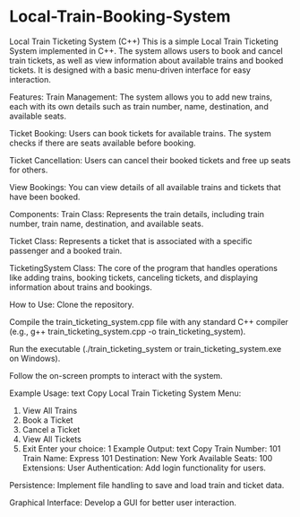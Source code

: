 # Local-Train-Booking-System
Local Train Ticketing System (C++)
This is a simple Local Train Ticketing System implemented in C++. The system allows users to book and cancel train tickets, as well as view information about available trains and booked tickets. It is designed with a basic menu-driven interface for easy interaction.

Features:
Train Management: The system allows you to add new trains, each with its own details such as train number, name, destination, and available seats.

Ticket Booking: Users can book tickets for available trains. The system checks if there are seats available before booking.

Ticket Cancellation: Users can cancel their booked tickets and free up seats for others.

View Bookings: You can view details of all available trains and tickets that have been booked.

Components:
Train Class: Represents the train details, including train number, train name, destination, and available seats.

Ticket Class: Represents a ticket that is associated with a specific passenger and a booked train.

TicketingSystem Class: The core of the program that handles operations like adding trains, booking tickets, canceling tickets, and displaying information about trains and bookings.

How to Use:
Clone the repository.

Compile the train_ticketing_system.cpp file with any standard C++ compiler (e.g., g++ train_ticketing_system.cpp -o train_ticketing_system).

Run the executable (./train_ticketing_system or train_ticketing_system.exe on Windows).

Follow the on-screen prompts to interact with the system.

Example Usage:
text
Copy
Local Train Ticketing System Menu:
1. View All Trains
2. Book a Ticket
3. Cancel a Ticket
4. View All Tickets
5. Exit
Enter your choice: 1
Example Output:
text
Copy
Train Number: 101
Train Name: Express 101
Destination: New York
Available Seats: 100
Extensions:
User Authentication: Add login functionality for users.

Persistence: Implement file handling to save and load train and ticket data.

Graphical Interface: Develop a GUI for better user interaction.
